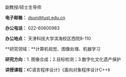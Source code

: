 



副教授/硕士生导师 

**电子邮箱：** dsun@tust.edu.cn

**办公电话：** 022-60600983

**办公地点：** 天津科技大学滨海校区西院8-110

**研究领域：**计算机视觉、图像处理、机器学习

**研究方向**：1. 图像合成；2.目标检测；3.数字化文化遗产保护

**讲授课程：**《C语言程序设计》《面向对象程序设计C++》
